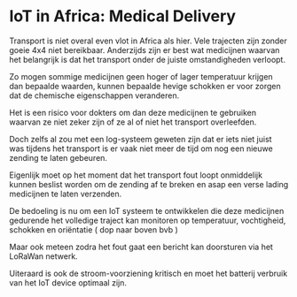 # IoT in Africa: Medical Delivery

Transport is niet overal even vlot in Africa als hier. Vele trajecten zijn
zonder goeie 4x4 niet bereikbaar.  Anderzijds zijn er best wat medicijnen
waarvan het belangrijk is dat het transport onder de juiste omstandigheden
verloopt.

Zo mogen sommige medicijnen geen hoger of lager temperatuur krijgen dan
bepaalde waarden, kunnen bepaalde hevige schokken er voor zorgen dat de
chemische eigenschappen veranderen.

Het is een risico voor dokters om dan deze medicijnen te gebruiken waarvan ze
niet zeker zijn of ze al of niet het transport overleefden.

Doch zelfs al zou met een log-systeem geweten zijn dat er iets niet juist was
tijdens het transport is er vaak niet meer de tijd om nog een nieuwe zending te
laten gebeuren.

Eigenlijk moet op het moment dat het transport fout loopt onmiddelijk kunnen
beslist worden om de zending af te breken en asap een verse lading medicijnen
te laten verzenden.


De bedoeling is nu om een IoT systeem te ontwikkelen die deze medicijnen
gedurende het volledige traject kan monitoren op temperatuur, vochtigheid,
schokken en oriëntatie ( dop naar boven bvb )

Maar ook meteen zodra het fout gaat een bericht kan doorsturen via het LoRaWan
netwerk.

Uiteraard is ook de stroom-voorziening kritisch en moet het batterij verbruik
van het IoT device optimaal zijn.

